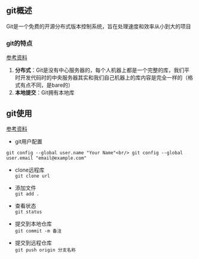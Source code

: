 ## git概述
Git是一个免费的开源分布式版本控制系统，旨在处理速度和效率从小到大的项目<br/>
### git的特点
[参考资料](https://www.zhihu.com/question/20093241)
1. **分布式**：Git是没有中心服务器的，每个人机器上都是一个完整的库，我们平时开发代码时的中央服务器其实和我们自己机器上的库内容是完全一样的（格式有点不同，是bare的）
1. **本地提交**：Git拥有本地库
## git使用
[参考资料](https://www.liaoxuefeng.com/wiki/0013739516305929606dd18361248578c67b8067c8c017b000/00137396287703354d8c6c01c904c7d9ff056ae23da865a000)<br/>
 *  git用户配置<br/>

``
  git config --global user.name "Your Name"<br/>
  git config --global user.email "email@example.com"
``

 * clone远程库<br/>
``
git clone url
``

 * 添加文件<br/>
``
git add .
``

 * 查看状态<br/>
``
git status
``

 * 提交到本地仓库<br/>
``
git commit -m 备注 
``

* 提交到远程仓库<br/>
``
git push origin 分支名称
``
